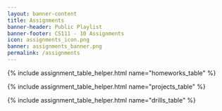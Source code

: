 ```yaml
---
layout: banner-content
title: Assignments
banner-header: Public Playlist
banner-footer: CS111 - 10 Assignments
icon: assignments_icon.png
banner: assignments_banner.png
permalink: /assignments
---
```


{% include assignment_table_helper.html name="homeworks_table" %}

{% include assignment_table_helper.html name="projects_table" %}

{% include assignment_table_helper.html name="drills_table" %}
